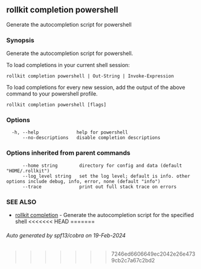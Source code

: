 ## rollkit completion powershell

Generate the autocompletion script for powershell

### Synopsis

Generate the autocompletion script for powershell.

To load completions in your current shell session:

	rollkit completion powershell | Out-String | Invoke-Expression

To load completions for every new session, add the output of the above command
to your powershell profile.


```
rollkit completion powershell [flags]
```

### Options

```
  -h, --help              help for powershell
      --no-descriptions   disable completion descriptions
```

### Options inherited from parent commands

```
      --home string        directory for config and data (default "HOME/.rollkit")
      --log_level string   set the log level; default is info. other options include debug, info, error, none (default "info")
      --trace              print out full stack trace on errors
```

### SEE ALSO

* [rollkit completion](rollkit_completion.md)	 - Generate the autocompletion script for the specified shell
<<<<<<< HEAD
=======

###### Auto generated by spf13/cobra on 19-Feb-2024
>>>>>>> 7246ed6606649ec2042e26e4739cb2c7a67c2bd2
